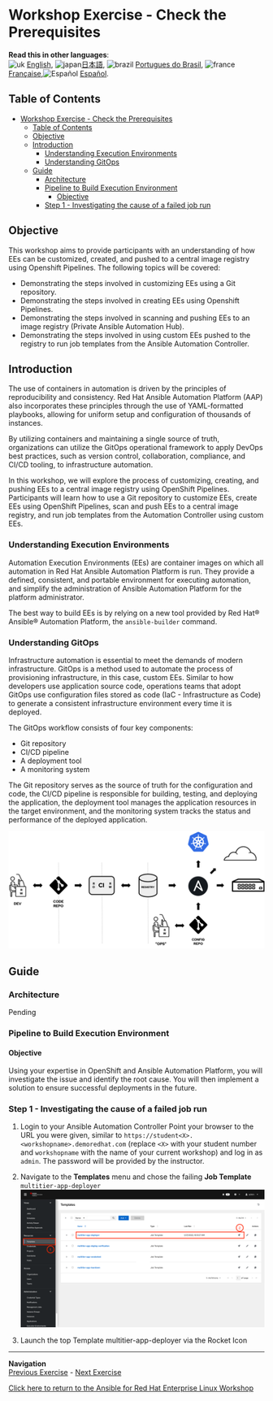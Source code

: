 # Workshop Exercise - Check the Prerequisites

**Read this in other languages**:
<br>![uk](../../../images/uk.png) [English](README.md),  ![japan](../../../images/japan.png)[日本語](README.ja.md), ![brazil](../../../images/brazil.png) [Portugues do Brasil](README.pt-br.md), ![france](../../../images/fr.png) [Française](README.fr.md),![Español](../../../images/col.png) [Español](README.es.md).

## Table of Contents

- [Workshop Exercise - Check the Prerequisites](#workshop-exercise---check-the-prerequisites)
  - [Table of Contents](#table-of-contents)
  - [Objective](#objective)
  - [Introduction](#introduction)
    - [Understanding Execution Environments](#understanding-execution-environments)
    - [Understanding GitOps](#understanding-gitops)
  - [Guide](#guide)
    - [Architecture](#architecture)
    - [Pipeline to Build Execution Environment](#pipeline-to-build-execution-environment)
      - [Objective](#objective-1)
    - [Step 1 - Investigating the cause of a failed job run](#step-1---investigating-the-cause-of-a-failed-job-run)

## Objective

This workshop aims to provide participants with an understanding of how EEs can be customized, created, and pushed to a central image registry using Openshift Pipelines. The following topics will be covered:

- Demonstrating the steps involved in customizing EEs using a Git repository.
- Demonstrating the steps involved in creating EEs using Openshift Pipelines.
- Demonstrating the steps involved in scanning and pushing EEs to an image registry (Private Ansible Automation Hub).
- Demonstrating the steps involved in using custom EEs pushed to the registry to run job templates from the Ansible Automation Controller.

## Introduction

The use of containers in automation is driven by the principles of reproducibility and consistency. Red Hat Ansible Automation Platform (AAP) also incorporates these principles through the use of YAML-formatted playbooks, allowing for uniform setup and configuration of thousands of instances.

By utilizing containers and maintaining a single source of truth, organizations can utilize the GitOps operational framework to apply DevOps best practices, such as version control, collaboration, compliance, and CI/CD tooling, to infrastructure automation.

In this workshop, we will explore the process of customizing, creating, and pushing EEs to a central image registry using OpenShift Pipelines. Participants will learn how to use a Git repository to customize EEs, create EEs using OpenShift Pipelines, scan and push EEs to a central image registry, and run job templates from the Automation Controller using custom EEs.

### Understanding Execution Environments

Automation Execution Environments (EEs) are container images on which all automation in Red Hat Ansible Automation Platform is run. They provide a defined, consistent, and portable environment for executing automation, and simplify the administration of Ansible Automation Platform for the platform administrator.

The best way to build EEs is by relying on a new tool provided by Red Hat® Ansible® Automation Platform, the `ansible-builder` command.

### Understanding GitOps

Infrastructure automation is essential to meet the demands of modern infrastructure. GitOps is a method used to automate the process of provisioning infrastructure, in this case, custom EEs. Similar to how developers use application source code, operations teams that adopt GitOps use configuration files stored as code (IaC - Infrastructure as Code) to generate a consistent infrastructure environment every time it is deployed.

The GitOps workflow consists of four key components:

- Git repository
- CI/CD pipeline
- A deployment tool
- A monitoring system

The Git repository serves as the source of truth for the configuration and code, the CI/CD pipeline is responsible for building, testing, and deploying the application, the deployment tool manages the application resources in the target environment, and the monitoring system tracks the status and performance of the deployed application.

![Ansible GitOps](images/ansible-gitops.png "Ansible GitOps")

## Guide

### Architecture

Pending

### Pipeline to Build Execution Environment

#### Objective

Using your expertise in OpenShift and Ansible Automation Platform, you will investigate the issue and identify the root cause. You will then implement a solution to ensure successful deployments in the future.

### Step 1 - Investigating the cause of a failed job run

1. Login to your Ansible Automation Controller
Point your browser to the URL you were given, similar to `https://student<X>.<workshopname>.demoredhat.com` (replace `<X>` with your student number and `workshopname` with the name of your current workshop) and log in as `admin`. The password will be provided by the instructor.

2. Navigate to the **Templates** menu and chose the failing **Job Template** `multitier-app-deployer`
![Failed multitier-app-deployer Job Template](images/job-template-multi-tier-app-failed.png "Failed multitier-app-deployer Job Template")

3. Launch the top Template multitier-app-deployer via the Rocket Icon


---
**Navigation**
<br>
[Previous Exercise](../1.9-execution-environments) - [Next Exercise](../2.1-intro/)

[Click here to return to the Ansible for Red Hat Enterprise Linux Workshop](../README.md#section-1---ansible-engine-exercises)
